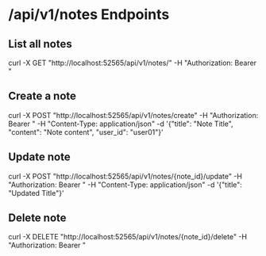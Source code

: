 # /api/v1/notes Endpoints

## List all notes
curl -X GET "http://localhost:52565/api/v1/notes/" -H "Authorization: Bearer <token>"

## Create a note
curl -X POST "http://localhost:52565/api/v1/notes/create" -H "Authorization: Bearer <token>" -H "Content-Type: application/json" -d '{"title": "Note Title", "content": "Note content", "user_id": "user01"}'

## Update note
curl -X POST "http://localhost:52565/api/v1/notes/{note_id}/update" -H "Authorization: Bearer <token>" -H "Content-Type: application/json" -d '{"title": "Updated Title"}'

## Delete note
curl -X DELETE "http://localhost:52565/api/v1/notes/{note_id}/delete" -H "Authorization: Bearer <token>"
